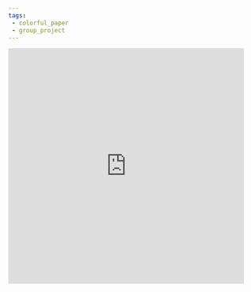 ```yaml
---
tags:
 - colorful_paper
 - group_project
---
```

<iframe src="https://www.facebook.com/plugins/video.php?height=476&href=https%3A%2F%2Fwww.facebook.com%2Fentertainingcraft%2Fvideos%2F548618170144657%2F&show_text=false&width=476&t=0" width="476" height="476" style="border:none;overflow:hidden" scrolling="no" frameborder="0" allowfullscreen="true" allow="autoplay; clipboard-write; encrypted-media; picture-in-picture; web-share" allowFullScreen="true"></iframe>